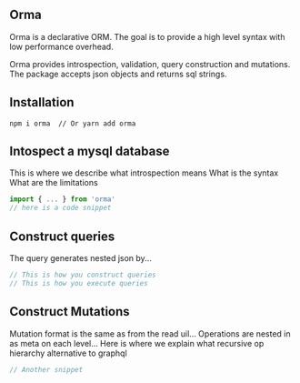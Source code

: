 ## Orma

Orma is a declarative ORM.
The goal is to provide a high level syntax with low performance overhead.

Orma provides introspection, validation, query construction and mutations. The package accepts json objects and returns sql strings.

## Installation
```
npm i orma  // Or yarn add orma
```

## Intospect a mysql database
This is where we describe what introspection means
What is the syntax
What are the limitations

```js
import { ... } from 'orma'
// here is a code snippet
```
## Construct queries
The query generates nested json by...
```js
// This is how you construct queries
// This is how you execute queries
```

## Construct Mutations
Mutation format is the same as from the read uil...
Operations are nested in as meta on each level...
Here is where we explain what recursive op hierarchy alternative to graphql
```js
// Another snippet
```
